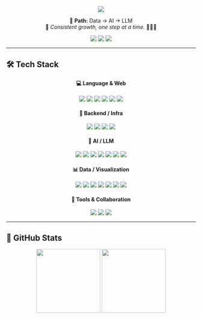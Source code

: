 <div align="center">
  <img src="https://capsule-render.vercel.app/api?type=waving&color=0:fddddd,100:834e7e&height=180&text=DAIN's%20GITHUB&animation=twinkling&fontColor=000000&fontSize=60" />
</div>


<p align="center">
  📘 <strong>Path:</strong> Data → AI → LLM  
  <br>
  🚀 <em>Consistent growth, one step at a time.</em> 👩🏻‍💻
</p>

<p align="center">
  <img src="https://img.shields.io/badge/DATA-007ACC?style=for-the-badge&logo=databricks&logoColor=white"/>
  <img src="https://img.shields.io/badge/AI-7AC143?style=for-the-badge&logo=android&logoColor=white"/>
  <img src="https://img.shields.io/badge/LLM-7928CA?style=for-the-badge&logo=openai&logoColor=white"/>
</p>

---

## 🛠 Tech Stack

<h4 align="center">💻 Language & Web</h4>
<p align="center">
  <img src="https://img.shields.io/badge/Python-3776AB?style=flat&logo=python&logoColor=white"/>
  <img src="https://img.shields.io/badge/JavaScript-F7DF1E?style=flat&logo=javascript&logoColor=black"/>
  <img src="https://img.shields.io/badge/HTML-E34F26?style=flat&logo=html5&logoColor=white"/>
  <img src="https://img.shields.io/badge/CSS-1572B6?style=flat&logo=css3&logoColor=white"/>
  <img src="https://img.shields.io/badge/MySQL-4479A1?style=flat&logo=mysql&logoColor=white"/>
  <img src="https://img.shields.io/badge/Matlab-0076a8?style=flat&logo=mathworks&logoColor=white"/>
</p>

<h4 align="center">🔧 Backend / Infra</h4>
<p align="center">
  <img src="https://img.shields.io/badge/Django-092E20?style=flat&logo=django&logoColor=white"/>
  <img src="https://img.shields.io/badge/FastAPI-009688?style=flat&logo=fastapi&logoColor=white"/>
  <img src="https://img.shields.io/badge/Docker-2496ED?style=flat&logo=docker&logoColor=white"/>
  <img src="https://img.shields.io/badge/AWS EC2-FF9900?style=flat&logo=amazonaws&logoColor=white"/>
</p>

<h4 align="center">🤖 AI / LLM</h4>
<p align="center">
  <img src="https://img.shields.io/badge/TensorFlow-FF6F00?style=flat&logo=tensorflow&logoColor=white"/>
  <img src="https://img.shields.io/badge/Keras-D00000?style=flat&logo=keras&logoColor=white"/>
  <img src="https://img.shields.io/badge/PyTorch-EE4C2C?style=flat&logo=pytorch&logoColor=white"/>
  <img src="https://img.shields.io/badge/LangChain-000000?style=flat"/>
  <img src="https://img.shields.io/badge/OpenAI_API-4B0082?style=flat&logo=openai&logoColor=white"/>
  <img src="https://img.shields.io/badge/QLoRA-F5DEB3?style=flat"/>
  <img src="https://img.shields.io/badge/PEFT-FFB6C1?style=flat"/>
</p>

<h4 align="center">📊 Data / Visualization</h4>
<p align="center">
  <img src="https://img.shields.io/badge/Pandas-150458?style=flat&logo=pandas&logoColor=white"/>
  <img src="https://img.shields.io/badge/Numpy-013243?style=flat&logo=numpy&logoColor=white"/>
  <img src="https://img.shields.io/badge/Scikit--learn-F7931E?style=flat&logo=scikitlearn&logoColor=white"/>
  <img src="https://img.shields.io/badge/Matplotlib-11557C?style=flat"/>
  <img src="https://img.shields.io/badge/Seaborn-3776AB?style=flat"/>
  <img src="https://img.shields.io/badge/Streamlit-FF4B4B?style=flat&logo=streamlit&logoColor=white"/>
  <img src="https://img.shields.io/badge/Tableau-E97627?style=flat&logo=tableau&logoColor=white"/>
</p>

<h4 align="center">🔧 Tools & Collaboration</h4>
<p align="center">
  <img src="https://img.shields.io/badge/Git-F05032?style=flat&logo=git&logoColor=white"/>
  <img src="https://img.shields.io/badge/GitHub-181717?style=flat&logo=github&logoColor=white"/>
  <img src="https://img.shields.io/badge/Notion-000000?style=flat&logo=notion&logoColor=white"/>
</p>

---

## 🏅 GitHub Stats

<p align="center">
  <img height="170px" src="https://github-readme-stats.vercel.app/api?username=daainn&show_icons=true&bg_color=f0d5d5&title_color=000000&text_color=000000&hide_border=true" />
  <img height="170px" src="https://github-readme-stats.vercel.app/api/top-langs/?username=daainn&layout=compact&bg_color=f0d5d5&title_color=000000&text_color=000000&hide_border=true&langs_count=6" />
</p>
